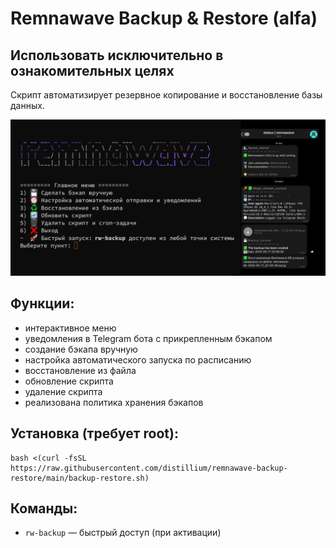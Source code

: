 # Remnawave Backup & Restore (alfa)
## Использовать исключительно в ознакомительных целях

Скрипт автоматизирует резервное копирование и восстановление базы данных.

![screenshot](screenshot.png)

## Функции:
- интерактивное меню
- уведомления в Telegram бота с прикрепленным бэкапом
- создание бэкапа вручную
- настройка автоматического запуска по расписанию
- восстановление из файла
- обновление скрипта
- удаление скрипта
- реализована политика хранения бэкапов

## Установка (требует root):
```
bash <(curl -fsSL https://raw.githubusercontent.com/distillium/remnawave-backup-restore/main/backup-restore.sh)
```
## Команды:
- `rw-backup` — быстрый доступ (при активации)
